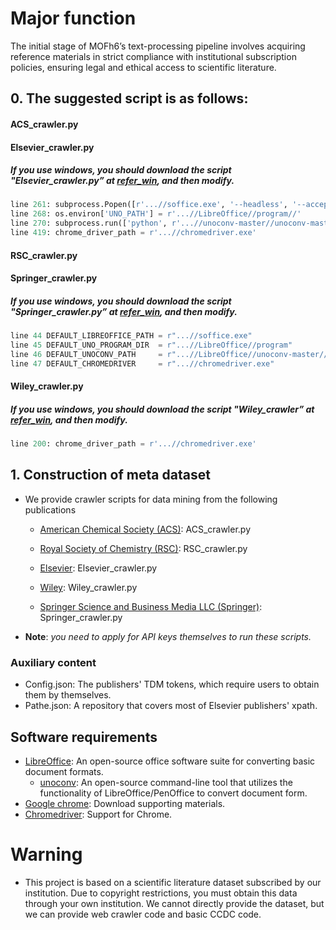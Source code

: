 # Major function

The initial stage of MOFh6’s text-processing pipeline involves acquiring reference materials in strict compliance with institutional subscription policies, ensuring legal and ethical access to scientific literature.

## 0. The suggested script is as follows:
#### ACS_crawler.py

#### Elsevier_crawler.py
##### *If you use windows, you should download the script "Elsevier_crawler.py” at [refer_win](https://github.com/heniyiqishizhong/MOF_llm/tree/main/refer_win), and then modify.*

```python
line 261: subprocess.Popen([r'...//soffice.exe', '--headless', '--accept=socket,host=localhost,port=2002;urp;StarOffice.ComponentContext'])
line 268: os.environ['UNO_PATH'] = r'...//LibreOffice//program//'
line 270: subprocess.run(['python', r'...//unoconv-master//unoconv-master//unoconv', '-f', 'pdf', file_path], check=True)
line 419: chrome_driver_path = r'...//chromedriver.exe'
```

#### RSC_crawler.py

#### Springer_crawler.py
##### *If you use windows, you should download the script "Springer_crawler.py” at [refer_win](https://github.com/heniyiqishizhong/MOF_llm/tree/main/refer_win), and then modify.*
```python
line 44 DEFAULT_LIBREOFFICE_PATH = r"...//soffice.exe"
line 45 DEFAULT_UNO_PROGRAM_DIR  = r"...//LibreOffice//program"
line 46 DEFAULT_UNOCONV_PATH     = r"...//LibreOffice//unoconv-master//unoconv"
line 47 DEFAULT_CHROMEDRIVER     = r"...//chromedriver.exe"
```

#### Wiley_crawler.py
##### *If you use windows, you should download the script "Wiley_crawler” at [refer_win](https://github.com/heniyiqishizhong/MOF_llm/tree/main/refer_win), and then modify.* 

```python
line 200: chrome_driver_path = r'...//chromedriver.exe' 
```

## 1. Construction of meta dataset

- We provide crawler scripts for data mining from the following publications

  - [American Chemical  Society (ACS)](https://solutions.acs.org/solutions/text-and-data-mining/): ACS_crawler.py

  - [Royal Society of Chemistry (RSC)](https://www.rsc.org/journals-books-databases/research-tools/text-and-data-mining/): RSC_crawler.py

  - [Elsevier](https://dev.elsevier.com/): Elsevier_crawler.py

  - [Wiley](https://onlinelibrary.wiley.com/library-info/resources/text-and-datamining): Wiley_crawler.py

  - [Springer Science and Business Media LLC (Springer)](https://www.springernature.com/gp/researchers/text-and-data-mining): Springer_crawler.py

- **Note**: *you need to apply for API keys themselves to run these scripts.*

### Auxiliary content
- Config.json: The publishers' TDM tokens, which require users to obtain them by themselves.
- Pathe.json: A repository that covers most of Elsevier publishers' xpath.

## Software requirements

- [LibreOffice](https://zh-cn.libreoffice.org/download/source-code/): An open-source office software suite for converting basic document formats.
  - [unoconv](https://github.com/unoconv/unoconv): An open-source command-line tool that utilizes the functionality of LibreOffice/PenOffice to convert document form.
- [Google chrome](https://www.google.cn/intl/en_uk/chrome/): Download supporting materials.
- [Chromedriver](https://developer.chrome.google.cn/docs/chromedriver/get-started?hl=zh-tw): Support for Chrome.

# Warning

- This project is based on a scientific literature dataset subscribed by our institution. Due to copyright restrictions, you must obtain this data through your own institution. We cannot directly provide the dataset, but we can provide web crawler code and basic CCDC code.
